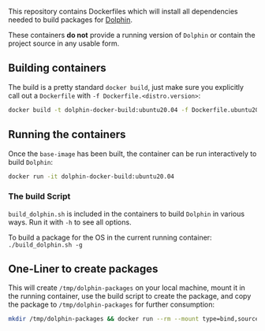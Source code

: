 This repository contains Dockerfiles which will install all dependencies needed to build packages for [Dolphin](https://github.com/dolphin-emu/dolphin).

These containers **do not** provide a running version of `Dolphin` or contain the project source in any usable form.

## Building containers
The build is a pretty standard `docker build`, just make sure you explicitly call out a `Dockerfile` with `-f Dockerfile.<distro.version>`:  
```sh
docker build -t dolphin-docker-build:ubuntu20.04 -f Dockerfile.ubuntu20.04 .
```

## Running the containers
Once the `base-image` has been built, the container can be run interactively to build `Dolphin`:  
```sh
docker run -it dolphin-docker-build:ubuntu20.04
```
### The build Script
`build_dolphin.sh` is included in the containers to build `Dolphin` in various ways. Run it with `-h` to see all options.

To build a package for the OS in the current running container: `./build_dolphin.sh -g`

## One-Liner to create packages
This will create `/tmp/dolphin-packages` on your local machine, mount it in the running container, use the build script to create the package, and copy the package to `/tmp/dolphin-packages` for further consumption:  
```sh
mkdir /tmp/dolphin-packages && docker run --rm --mount type=bind,source=/tmp/dolphin-packages,target=/dolphin/packages dolphin-docker-build:ubuntu20.04 /bin/bash -c './build_dolphin.sh -g && cp dolphin/build/*.deb /dolphin/packages'
```
